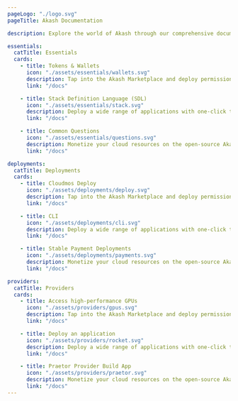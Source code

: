 ```yaml
---
pageLogo: "./logo.svg"
pageTitle: Akash Documentation

description: Explore the world of Akash through our comprehensive documentation, offering tutorials and a rich repository of platform insights.

essentials:
  catTitle: Essentials
  cards:
    - title: Tokens & Wallets
      icon: "./assets/essentials/wallets.svg"
      description: Tap into the Akash Marketplace and deploy permissionlessly using one of the network’s open-source deployment tools.
      link: "/docs"

    - title: Stack Definition Language (SDL)
      icon: "./assets/essentials/stack.svg"
      description: Deploy a wide range of applications with one-click templates, including the leading AI models and web services.
      link: "/docs"

    - title: Common Questions
      icon: "./assets/essentials/questions.svg"
      description: Monetize your cloud resources on the open-source Akash marketplace.
      link: "/docs"

deployments:
  catTitle: Deployments
  cards:
    - title: Cloudmos Deploy
      icon: "./assets/deployments/deploy.svg"
      description: Tap into the Akash Marketplace and deploy permissionlessly using one of the network’s open-source deployment tools.
      link: "/docs"

    - title: CLI
      icon: "./assets/deployments/cli.svg"
      description: Deploy a wide range of applications with one-click templates, including the leading AI models and web services.
      link: "/docs"

    - title: Stable Payment Deployments
      icon: "./assets/deployments/payments.svg"
      description: Monetize your cloud resources on the open-source Akash marketplace.
      link: "/docs"

providers:
  catTitle: Providers
  cards:
    - title: Access high-performance GPUs
      icon: "./assets/providers/gpus.svg"
      description: Tap into the Akash Marketplace and deploy permissionlessly using one of the network’s open-source deployment tools.
      link: "/docs"

    - title: Deploy an application
      icon: "./assets/providers/rocket.svg"
      description: Deploy a wide range of applications with one-click templates, including the leading AI models and web services.
      link: "/docs"

    - title: Praetor Provider Build App
      icon: "./assets/providers/praetor.svg"
      description: Monetize your cloud resources on the open-source Akash marketplace.
      link: "/docs"
---
```


